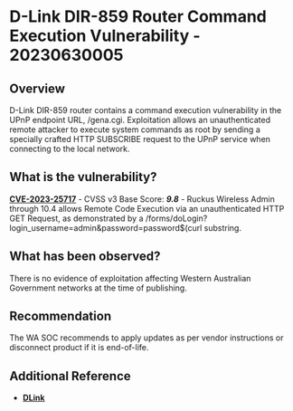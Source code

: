 # D-Link DIR-859 Router Command Execution Vulnerability - 20230630005

## Overview

D-Link DIR-859 router contains a command execution vulnerability in the UPnP endpoint URL, /gena.cgi. Exploitation allows an unauthenticated remote attacker to execute system commands as root by sending a specially crafted HTTP SUBSCRIBE request to the UPnP service when connecting to the local network.

## What is the vulnerability?

[**CVE-2023-25717**](https://nvd.nist.gov/vuln/detail/CVE-2023-25717) - CVSS v3 Base Score: ***9.8*** - Ruckus Wireless Admin through 10.4 allows Remote Code Execution via an unauthenticated HTTP GET Request, as demonstrated by a /forms/doLogin?login_username=admin&password=password$(curl substring.

## What has been observed?

There is no evidence of exploitation affecting Western Australian Government networks at the time of publishing.

## Recommendation

The WA SOC recommends to apply updates as per vendor instructions or disconnect product if it is end-of-life.

## Additional Reference

- [**DLink**](https://supportannouncement.us.dlink.com/announcement/publication.aspx?name=SAP10147)
